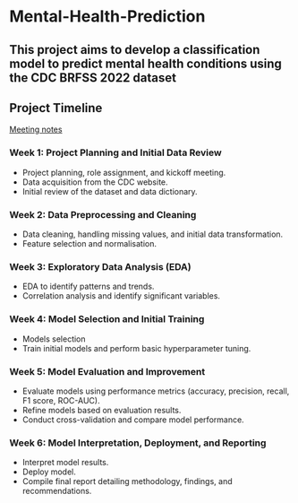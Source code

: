 # Mental-Health-Prediction

## This project aims to develop a classification model to predict mental health conditions using the CDC BRFSS 2022 dataset

## Project Timeline

[Meeting notes](https://docs.google.com/document/d/1hIbb1n-5s83A4uw-b6NnLJ7KvQONBrTAejurA_E0azA/edit)

### Week 1: Project Planning and Initial Data Review

* Project planning, role assignment, and kickoff meeting.
* Data acquisition from the CDC website.
* Initial review of the dataset and data dictionary.
  
### Week 2: Data Preprocessing and Cleaning

* Data cleaning, handling missing values, and initial data transformation.
* Feature selection and normalisation.

### Week 3: Exploratory Data Analysis (EDA)

* EDA to identify patterns and trends.
* Correlation analysis and identify significant variables.

### Week 4: Model Selection and Initial Training

* Models selection
* Train initial models and perform basic hyperparameter tuning.
  
### Week 5: Model Evaluation and Improvement

* Evaluate models using performance metrics (accuracy, precision, recall, F1 score, ROC-AUC).
* Refine models based on evaluation results.
* Conduct cross-validation and compare model performance.
  
### Week 6: Model Interpretation, Deployment, and Reporting

* Interpret model results.
* Deploy model.
* Compile final report detailing methodology, findings, and recommendations.
